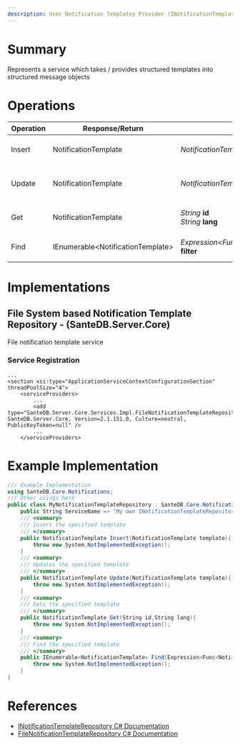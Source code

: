 ```yaml
---
description: User Notification Templatey Provider (INotificationTemplateRepository in SanteDB.Core.Api)
---
```


# Summary
Represents a service which takes / provides structured templates into structured message objects

# Operations

|Operation|Response/Return|Input/Parameter|Description|
|-|-|-|-|
|Insert|NotificationTemplate|*NotificationTemplate* **template**|Insert the specified template|
|Update|NotificationTemplate|*NotificationTemplate* **template**|Updates the specified template|
|Get|NotificationTemplate|*String* **id**<br/>*String* **lang**|Gets the specified template|
|Find|IEnumerable&lt;NotificationTemplate>|*Expression&lt;Func&lt;NotificationTemplate,Boolean>>* **filter**|Find the specified template|

# Implementations


## File System based Notification Template Repository - (SanteDB.Server.Core)
File notification template service

### Service Registration
```markup
...
<section xsi:type="ApplicationServiceContextConfigurationSection" threadPoolSize="4">
	<serviceProviders>
		...
		<add type="SanteDB.Server.Core.Services.Impl.FileNotificationTemplateRepository, SanteDB.Server.Core, Version=2.1.151.0, Culture=neutral, PublicKeyToken=null" />
		...
	</serviceProviders>
```
# Example Implementation
```csharp
/// Example Implementation
using SanteDB.Core.Notifications;
/// Other usings here
public class MyNotificationTemplateRepository : SanteDB.Core.Notifications.INotificationTemplateRepository { 
	public String ServiceName => "My own INotificationTemplateRepository service";
	/// <summary>
	/// Insert the specified template
	/// </summary>
	public NotificationTemplate Insert(NotificationTemplate template){
		throw new System.NotImplementedException();
	}
	/// <summary>
	/// Updates the specified template
	/// </summary>
	public NotificationTemplate Update(NotificationTemplate template){
		throw new System.NotImplementedException();
	}
	/// <summary>
	/// Gets the specified template
	/// </summary>
	public NotificationTemplate Get(String id,String lang){
		throw new System.NotImplementedException();
	}
	/// <summary>
	/// Find the specified template
	/// </summary>
	public IEnumerable<NotificationTemplate> Find(Expression<Func<NotificationTemplate,Boolean>> filter){
		throw new System.NotImplementedException();
	}
}
```

# References

* [INotificationTemplateRepository C# Documentation](http://santesuite.org/assets/doc/net/html/T_SanteDB_Core_Notifications_INotificationTemplateRepository.htm)
* [FileNotificationTemplateRepository C# Documentation](http://santesuite.org/assets/doc/net/html/T_SanteDB_Server_Core_Services_Impl_FileNotificationTemplateRepository.htm)
